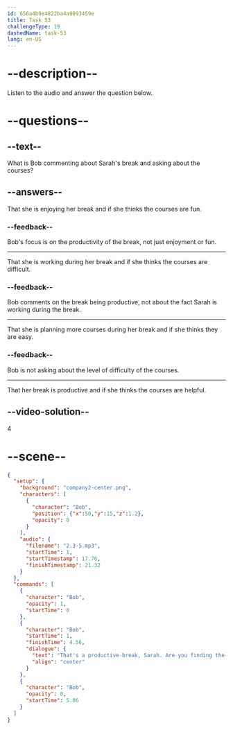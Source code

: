 ```yaml
---
id: 656a4b9e4822ba4a9893459e
title: Task 53
challengeType: 19
dashedName: task-53
lang: en-US
---
```


<!-- (Audio) Bob: That's a productive break, Sarah. Are you finding the courses helpful? -->

# --description--

Listen to the audio and answer the question below.

# --questions--

## --text--

What is Bob commenting about Sarah's break and asking about the courses?

## --answers--

That she is enjoying her break and if she thinks the courses are fun.

### --feedback--

Bob's focus is on the productivity of the break, not just enjoyment or fun.

---

That she is working during her break and if she thinks the courses are difficult.

### --feedback--

Bob comments on the break being productive, not about the fact Sarah is working during the break.

---

That she is planning more courses during her break and if she thinks they are easy.

### --feedback--

Bob is not asking about the level of difficulty of the courses.

---

That her break is productive and if she thinks the courses are helpful.

## --video-solution--

4

# --scene--

```json
{
  "setup": {
    "background": "company2-center.png",
    "characters": [
      {
        "character": "Bob",
        "position": {"x":50,"y":15,"z":1.2},
        "opacity": 0
      }
    ],
    "audio": {
      "filename": "2.3-5.mp3",
      "startTime": 1,
      "startTimestamp": 17.76,
      "finishTimestamp": 21.32
    }
  },
  "commands": [
    {
      "character": "Bob",
      "opacity": 1,
      "startTime": 0
    },
    {
      "character": "Bob",
      "startTime": 1,
      "finishTime": 4.56,
      "dialogue": {
        "text": "That's a productive break, Sarah. Are you finding the courses helpful?",
        "align": "center"
      }
    },
    {
      "character": "Bob",
      "opacity": 0,
      "startTime": 5.06
    }
  ]
}
```
